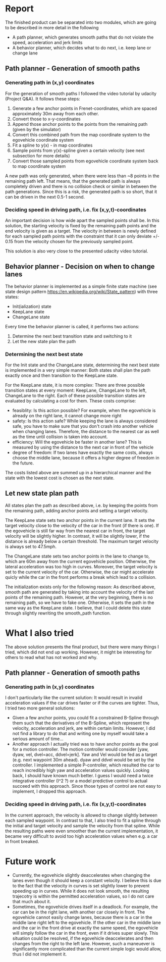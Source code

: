 # Report

The finished product can be separated into two modules, which are going to be described in more detail in the following

 - A path planner, which generates smooth paths that do not violate the speed, acceleration and jerk limits
 - A behavior planner, which decides what to do next, i.e. keep lane or change lane 

## Path planner - Generation of smooth paths

### Generating path in (x,y) coordinates
For the generation of smooth paths I followed the video tutorial by udacity (Project Q&A). It follows these steps:

1. Generate a few anchor points in Frenet-coordinates, which are spaced approximately 30m away from each other.
2. Convert those to x-y-coordinates
3. Append those anchor points to the points from the remaining path (given by the simulator)
4. Convert this combined path from the map coordinate system to the egovehicle coordinate system
5. Fit a spline to y(x) - in map coordinates
6. Sample points from y(x)-spline given a certain velocity (see next subsection for more details)
7. Convert those sampled points from egovehicle coordinate system back to map coordinate system

A new path was only generated, when there were less than ~8 points in the remaining path left. That means, that the generated path is always completely driven and there is no collision check or similar in between the path generations. Since this is a risk, the generated path is so short, that it can be driven in the next 0.5-1 second.

### Deciding speed in driving path, i.e. fix (x,y,t)-coordinates

An important decision is how wide apart the sampled points shall be. In this solution, the starting velocity is fixed by the remaining path points and the end velocity is given as a target. The velocity in between is newly defined for each sampled path points with the constraint that it can only deviate +/- 0.15 from the velocity chosen for the previously sampled point.

This solution is also very close to the presented udacity video tutorial.


## Behavior planner - Decision on when to change lanes

The behavior planner is implemented as a simple finite state machine (see state design pattern https://en.wikipedia.org/wiki/State_pattern) with three states:

 - Init(ialization) state
 - KeepLane state
 - ChangeLane state

Every time the behavior planner is called, it performs two actions:
 1. Determine the next best transition state and switching to it
 2. Let the new state plan the path

### Determining the next best state

For the Init state and the ChangeLane state, determining the next best state is implemented in a very simple manner: Both states shall plan the path exactly once and then transition to the KeepLane state.

For the KeepLane state, it is more complex: There are three possible transition states at every moment: KeepLane, ChangeLane to the left, ChangeLane to the right. Each of these possible transition states are evaluated by calculating a cost for them. These costs comprise:

 - feasiblity: Is this action possible? For example, when the egovehicle is already on the right lane, it cannot change more right
 - safety: Is this action safe? While keeping the lane is always considered safe, you have to make sure that you don't crash into another vehicle when changing lanes. Therefore, the distance to the nearest car as well as the time until collision is taken into account.
 - efficiency: Will the egovehicle be faster in another lane? This is measured by using the distance to the next car in front of the vehicle
 - degree of freedom: If two lanes have exactly the same costs, always choose the middle lane, because it offers a higher degree of freedom in the future.

The costs listed above are summed up in a hierarchical manner and the state with the lowest cost is chosen as the next state.

## Let new state plan path

All states plan the path as described above, i.e. by keeping the points from the remaining path, adding anchor points and setting a target velocity.

The KeepLane state sets two anchor points in the current lane. It sets the target velocity close to the velocity of the car in the front (if there is one). If the egovehicle is still far way from the nearest car in front, the target velocity will be slightly higher. In contrast, it will be slightly lower, if the distance is already below a certain threshold. The maximum target velocity is always set to 47.5mph.

The ChangeLane state sets two anchor points in the lane to change to, which are 60m away from the current egovehicle position. Otherwise, the lateral acceleration was too high in curves. Moreover, the target velocity is set to the current velocity of the car. Otherwise, the car might accelerate quicly while the car in the front performs a break which lead to a collision.

The initialization exists only for the following reason: As described above, smooth path are generated by taking into account the velocity of the last points of the remaining path. However, at the very beginning, there is no remaining path, so we have to fake one. Otherwise, it sets the path in the same way as the KeepLane state. I believe, that I could delete this state through slightly rewriting the smooth_path function.



# What I also tried

The above solution presents the final product, but there were many things I tried, which did not end up working. However, it might be interesting for others to read what has not worked and why.

## Path planner - Generation of smooth paths

### Generating path in (x,y) coordinates

I don't particularly like the current solution: It would result in invalid acceleration values if the car drives faster or if the curves are tighter. Thus, I tried two more general solutions:

- Given a few anchor points, you could fit a constrained B-Spline through them such that the derivatives of the B-Spline, which represent the velocity, acceleration and jerk, are within certain limits. However, I did not find a library to do that and writing one by myself would take a serious amount of time...
- Another approach I actually tried was to have anchor points as the goal for a motion controller. The motion controller would consider [yaw, dyaw, vel, dvel=acc, ddvel=jerk]. Yaw and Vel would be fed as a target (e.g. next waypoint 30m ahead). dyaw and ddvel would be set by the controller. I implemented a simple P-controller, which resulted the car to reach incredibly high yaw and acceleration values quickly. Looking back, I should have known much better. I guess I would need a twice integrative controller (I^2 ?) or a model predictive control to actual succeed with this approach. Since those types of control are not easy to implement, I dropped this approach.

### Deciding speed in driving path, i.e. fix (x,y,t)-coordinates

In the current approach, the velocity is allowed to change slightly between each sampled waypoint. In contrast to that, I also tried to fit a spline through the initial and target velocity and sample the velocity from that spline. While the resulting paths were even smoother than the current implementation, it became very difficult to avoid too high acceleration values when e.g. a car in front breaked.

# Future work

 - Currently, the egovehicle slightly deaccelerates when changing the lanes even though it should keep a constant velocity. I believe this is due to the fact that the velocity in curves is set slightly lower to prevent speeding up in curves. While it does not look smooth, the resulting trajecotry is within the permitted acceleration values, so I do not care that much about it.
 - Sometimes, the egovehicle drives itself in a deadlock. For example, the car can be in the right lane, with another car closely in front. The egovehicle cannot easily change lanes, because there is a car in the middle lane right left to the egovehicle. If the other car in the middle lane and the car in the front drive at exactly the same speed, the egovehicle will simply follow the car in the front, even if it drives super slowly. This situation could be resolved, if the egovehicle deaccelerates and then changes from the right to the left lane. However, such a maneuever is significantly  more complicated than the current simple logic would allow, thus I did not implement it.
